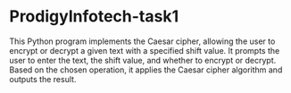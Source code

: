 # ProdigyInfotech-task1
This Python program implements the Caesar cipher, allowing the user to encrypt or decrypt a given text with a specified shift value. It prompts the user to enter the text, the shift value, and whether to encrypt or decrypt. Based on the chosen operation, it applies the Caesar cipher algorithm and outputs the result.
